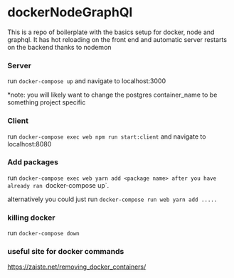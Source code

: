 # dockerNodeGraphQl
This is a repo of boilerplate with the basics setup for docker, node and graphql.
It has hot reloading on the front end and automatic server restarts on the backend
thanks to nodemon

### Server
run `docker-compose up` and navigate to localhost:3000

*note: you will likely want to change the postgres container_name to be something project specific
### Client
run `docker-compose exec web npm run start:client` and navigate to localhost:8080
### Add packages
run `docker-compose exec web yarn add <package name> after you have already ran `docker-compose up`.

alternatively you could just run `docker-compose run web yarn add .....`

### killing docker
run `docker-compose down`

### useful site for docker commands
https://zaiste.net/removing_docker_containers/
